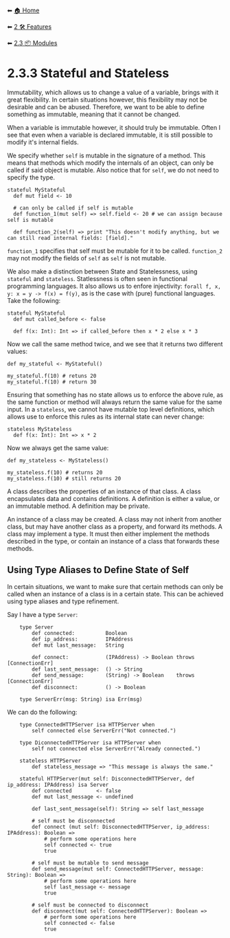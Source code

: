 ⬅ [🏠 Home](../../README.md)

⬅ [2 🛠 Features](../README.md)

⬅ [2.3 📦 Modules](README.md)

# 2.3.3 Stateful and Stateless

Immutability, which allows us to change a value of a variable, brings with it great flexibility.
In certain situations however, this flexibility may not be desirable and can be abused.
Therefore, we want to be able to define something as immutable, meaning that it cannot be changed.

When a variable is immutable however, it should truly be immutable. 
Often I see that even when a variable is declared immutable, it is still possible to modify it's internal fields.

We specify whether `self` is mutable in the signature of a method.
This means that methods which modify the internals of an object, can only be called if said object is mutable.
Also notice that for `self`, we do not need to specify the type.

```
stateful MyStateful
  def mut field <- 10

  # can only be called if self is mutable
  def function_1(mut self) => self.field <- 20 # we can assign because self is mutable

  def function_2(self) => print "This doesn't modify anything, but we can still read internal fields: [field]."
```

`function_1` specifies that self must be mutable for it to be called.
`function_2` may not modify the fields of `self` as `self` is not mutable.

We also make a distinction between State and Statelessness, using `stateful` and `stateless`.
Statlessness is often seen in functional programming languages.
It also allows us to enfore injectivity: `forall f, x, y: x = y -> f(x) = f(y)`, as is the case with (pure) functional languages.
Take the following:
```
stateful MyStateful 
  def mut called_before <- false

  def f(x: Int): Int => if called_before then x * 2 else x * 3
```

Now we call the same method twice, and we see that it returns two different values:
```
def my_stateful <- MyStateful()

my_stateful.f(10) # retuns 20
my_stateful.f(10) # return 30
```

Ensuring that something has no state allows us to enforce the above rule, as the same function or method will always return the same value for the same input.
In a `stateless`, we cannot have mutable top level definitions, which allows use to enforce this rules as its internal state can never change:
```
stateless MyStateless
  def f(x: Int): Int => x * 2
```  

Now we always get the same value:
```
def my_stateless <- MyStateless()

my_stateless.f(10) # returns 20
my_stateless.f(10) # still returns 20
```

A class describes the properties of an instance of that class.
A class encapsulates data and contains definitions.
A definition is either a value, or an immutable method.
A definition may be private.

An instance of a class may be created.
A class may not inherit from another class, but may have another class as a property, and forward its methods.
A class may implement a type. It must then either implement the methods described in the type, or contain an instance of a class that forwards these methods.

## Using Type Aliases to Define State of Self

In certain situations, we want to make sure that certain methods can only be called when an instance of a class is in a certain state.
This can be achieved using type aliases and type refinement.

Say I have a type `Server`:
```
    type Server 
        def connected:          Boolean
        def ip_address:         IPAddress
        def mut last_message:   String

        def connect:            (IPAddress) -> Boolean throws [ConnectionErr]
        def last_sent_message:  () -> String
        def send_message:       (String) -> Boolean    throws [ConnectionErr]
        def disconnect:         () -> Boolean

    type ServerErr(msg: String) isa Err(msg)
```

We can do the following:
```
    type ConnectedHTTPServer isa HTTPServer when
        self connected else ServerErr("Not connected.")

    type DiconnectedHTTPServer isa HTTPServer when
        self not connected else ServerErr("Already connected.")

    stateless HTTPServer
        def stateless_message => "This message is always the same."

    stateful HTTPServer(mut self: DisconnectedHTTPServer, def ip_address: IPAddress) isa Server
        def connected        <- false
        def mut last_message <- undefined

        def last_sent_message(self): String => self last_message

        # self must be disconnected
        def connect (mut self: DisconnectedHTTPServer, ip_address: IPAddress): Boolean =>
            # perform some operations here
            self connected <- true
            true

        # self must be mutable to send message
        def send_message(mut self: ConnectedHTTPServer, message: String): Boolean =>
            # perform some operations here
            self last_message <- message
            true

        # self must be connected to disconnect
        def disconnect(mut self: ConnectedHTTPServer): Boolean =>
            # perform some operations here
            self connected <- false
            true
```
